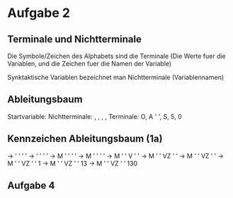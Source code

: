 # Aufgabe 2

## Terminale und Nichtterminale

Die Symbole/Zeichen des Alphabets sind die Terminale (Die Werte fuer die Variablen, und die Zeichen fuer die Namen der Variable)

Synktaktische Variablen bezeichnet man Nichtterminale (Variablennamen)

## Ableitungsbaum

Startvariable: <kennzeichen>
Nichtterminale: <zulassungsbezirk>, <buchstabenkombination>, <zahl>, <buchstabe>, <ziffer>
Terminale: O, A ' ', S, 5, 0

## Kennzeichen Ableitungsbaum (1a)

<kennzeichen> 
  -> <zulassungsbezirk> ’ ’ <buchstabenkombination> ’ ’ <zahl>
  -> <buchstabe> ’ ’ <buchstabenkombination> ’ ’ <zahl>
  -> M ’ ’ <buchstabenkombination> ’ ’ <zahl>
  -> M ’ ’ <buchstabe><buchstabe> ’ ’ <zahl>
  -> M ’ ’ V<buchstabe> ’ ’ <zahl>
  -> M ’ ’ VZ ’ ’ <zahl>
  -> M ’ ’ VZ ’ ’ <ziffer><ziffer><ziffer>
  -> M ’ ’ VZ ’ ’ 1<ziffer><ziffer>
  -> M ’ ’ VZ ’ ’ 13<ziffer>
  -> M ’ ’ VZ ’ ’ 130

## Aufgabe 4
